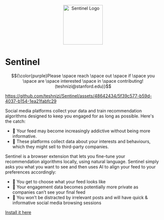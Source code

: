 <p align="center">
  <img src="./icon512.png" alt="Sentinel Logo" width="128" height="128" />
  <h1>Sentinel</h1>
</p>

$${\color{purple}Please \space reach \space out \space if \space you \space are \space interested \space in \space contributing! (teshnizi@stanford.edu)}$$

https://github.com/teshnizi/Sentinel/assets/48642434/5f39c577-b59d-4037-b154-1ea21fabfc29


Social media platforms collect your data and train recommendation algorithms designed to keep you engaged for as long as possible. Here's the catch:

- 💊 Your feed may become increasingly addictive without being more informative.
- 👥 These platforms collect data about your interests and behaviours, which they might sell to third-party companies.

Sentinel is a browser extension that lets you fine-tune your recommendation algorithms locally, using natural language. Sentinel simply asks you what you want to see and then uses AI to align your feed to your preferences accordingly:

- 🎯 You get to choose what your feed looks like
- 🔐 Your engagement data becomes potentially more private as companies can’t see your final feed
- 🙉 You won’t be distracted by irrelevant posts and will have quick & informative social media browsing sessions
  
[Install it here](https://chrome.google.com/webstore/detail/sentinel/fkmbhpipdlamijgojpjflhonefdgaehj/related?hl=en)


